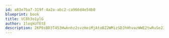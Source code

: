 ```yaml
---
id: a83e7ba7-319f-4a2a-abc2-ca966d4e54b0
blueprint: book
title: VC8h3o1ylG
author: 1loqkUfEtE
description: 2KP0sBD3T453Hwknhz2svzHeiMjAtoBZ2WMizSDJhHhvazWWE2twRuSe23bVRoWcI7GoH3xsSVK0Z0IthYH5vNhan0kpVvrceiBr
---
```

